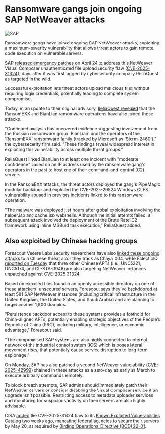 # Ransomware gangs join ongoing SAP NetWeaver attacks

![SAP](https://www.bleepstatic.com/content/hl-images/2025/05/14/SAP.jpg)

Ransomware gangs have joined ongoing SAP NetWeaver attacks, exploiting a maximum-severity vulnerability that allows threat actors to gain remote code execution on vulnerable servers.

SAP [released emergency patches](https://www.bleepingcomputer.com/news/security/sap-fixes-suspected-netweaver-zero-day-exploited-in-attacks/) on April 24 to address this NetWeaver Visual Composer unauthenticated file upload security flaw ([CVE-2025-31324](https://nvd.nist.gov/vuln/detail/CVE-2025-31324)), days after it was first tagged by cybersecurity company ReliaQuest as targeted in the wild.

Successful exploitation lets threat actors upload malicious files without requiring login credentials, potentially leading to complete system compromise.

Today, in an update to their original advisory, [ReliaQuest ](https://reliaquest.com/blog/threat-spotlight-reliaquest-uncovers-vulnerability-behind-sap-netweaver-compromise/)[revealed](https://reliaquest.com/blog/threat-spotlight-reliaquest-uncovers-vulnerability-behind-sap-netweaver-compromise/) that the RansomEXX and BianLian ransomware operations have also joined these attacks.

"Continued analysis has uncovered evidence suggesting involvement from the Russian ransomware group 'BianLian' and the operators of the 'RansomEXX' ransomware family (tracked by Microsoft as 'Storm-2460')," the cybersecurity firm said. "These findings reveal widespread interest in exploiting this vulnerability across multiple threat groups."

ReliaQuest linked BianLian to at least one incident with "moderate confidence" based on an IP address used by the ransomware gang's operators in the past to host one of their command-and-control (C2) servers.

In the RansomEXX attacks, the threat actors deployed the gang's PipeMagic modular backdoor and exploited the CVE-2025-29824 Windows CLFS vulnerability [abused in previous incidents](https://www.bleepingcomputer.com/news/security/microsoft-windows-clfs-zero-day-exploited-by-ransomware-gang/) linked to this ransomware operation.

"The malware was deployed just hours after global exploitation involving the helper.jsp and cache.jsp webshells. Although the initial attempt failed, a subsequent attack involved the deployment of the Brute Ratel C2 framework using inline MSBuild task execution," ReliaQuest added.

## Also exploited by Chinese hacking groups

Forescout Vedere Labs security researchers have also [linked these ongoing attacks](https://www.bleepingcomputer.com/news/security/chinese-hackers-behind-attacks-targeting-sap-netweaver-servers/) to a Chinese threat actor they track as Chaya\_004, while EclecticIQ [reported on Tuesday](https://blog.eclecticiq.com/china-nexus-nation-state-actors-exploit-sap-netweaver-cve-2025-31324-to-target-critical-infrastructures) that three other Chinese APTs (i.e., UNC5221, UNC5174, and CL-STA-0048) are also targeting NetWeaver instances unpatched against CVE-2025-31324.

Based on exposed files found in an openly accessible directory on one of these attackers' unsecured servers, Forescout says they've backdoored at least 581 SAP NetWeaver instances (including critical infrastructure in the United Kingdom, the United States, and Saudi Arabia) and are planning to target another 1,800 domains.

"Persistence backdoor access to these systems provides a foothold for China-aligned APTs, potentially enabling strategic objectives of the People’s Republic of China (PRC), including military, intelligence, or economic advantage," Forescout said.

"The compromised SAP systems are also highly connected to internal network of the industrial control system (ICS) which is poses lateral movement risks, that potentially cause service disruption to long-term espionage."

On Monday, SAP has also patched a second NetWeaver vulnerability ([CVE-2025-42999](https://www.cve.org/CVERecord?id=CVE-2025-42999)) chained in these attacks as a zero-day as early as March to execute arbitrary commands remotely.

To block breach attempts, SAP admins should immediately patch their NetWeaver servers or consider disabling the Visual Composer service if an upgrade isn't possible. Restricting access to metadata uploader services and monitoring for suspicious activity on their servers are also highly advisable.

CISA [added](https://www.cisa.gov/news-events/alerts/2025/04/29/cisa-adds-one-known-exploited-vulnerability-catalog) the CVE-2025-31324 flaw to its [Known Exploited Vulnerabilities Catalog](https://www.cisa.gov/known-exploited-vulnerabilities-catalog?search%5Fapi%5Ffulltext=CVE-2025-31324&field%5Fdate%5Fadded%5Fwrapper=all&field%5Fcve=&sort%5Fby=field%5Fdate%5Fadded&items%5Fper%5Fpage=20&url=) two weeks ago, mandating federal agencies to secure their servers by May 20, as required by [Binding Operational Directive (BOD) 22-01](https://www.cisa.gov/binding-operational-directive-22-01).